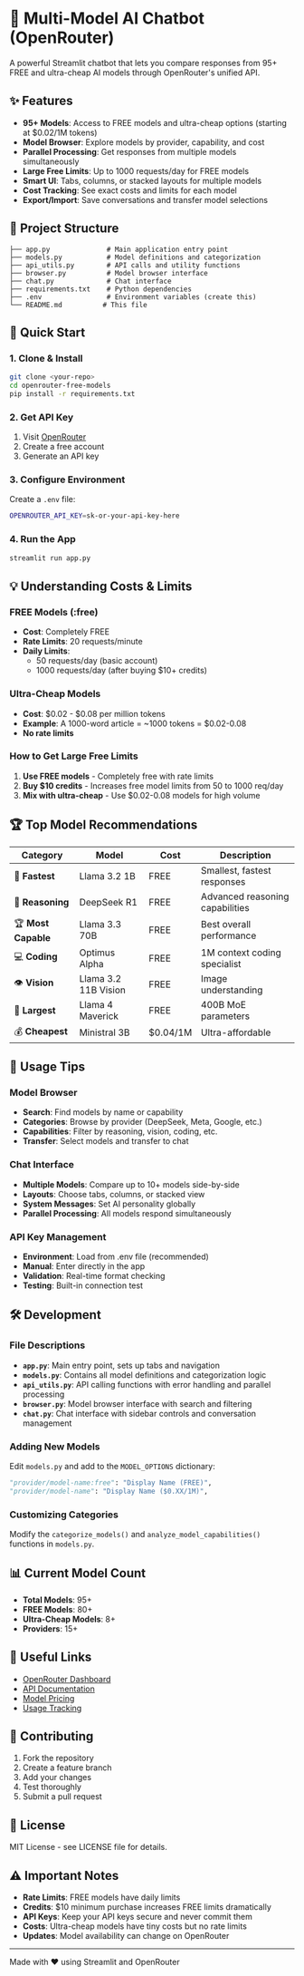 # 🧠 Multi-Model AI Chatbot (OpenRouter)

A powerful Streamlit chatbot that lets you compare responses from 95+ FREE and ultra-cheap AI models through OpenRouter's unified API.

## ✨ Features

- **95+ Models**: Access to FREE models and ultra-cheap options (starting at $0.02/1M tokens)
- **Model Browser**: Explore models by provider, capability, and cost
- **Parallel Processing**: Get responses from multiple models simultaneously  
- **Large Free Limits**: Up to 1000 requests/day for FREE models
- **Smart UI**: Tabs, columns, or stacked layouts for multiple models
- **Cost Tracking**: See exact costs and limits for each model
- **Export/Import**: Save conversations and transfer model selections

## 📁 Project Structure

```
├── app.py              # Main application entry point
├── models.py           # Model definitions and categorization
├── api_utils.py        # API calls and utility functions
├── browser.py          # Model browser interface
├── chat.py             # Chat interface
├── requirements.txt    # Python dependencies
├── .env                # Environment variables (create this)
└── README.md          # This file
```

## 🚀 Quick Start

### 1. Clone & Install
```bash
git clone <your-repo>
cd openrouter-free-models
pip install -r requirements.txt
```

### 2. Get API Key
1. Visit [OpenRouter](https://openrouter.ai/keys)
2. Create a free account
3. Generate an API key

### 3. Configure Environment
Create a `.env` file:
```bash
OPENROUTER_API_KEY=sk-or-your-api-key-here
```

### 4. Run the App
```bash
streamlit run app.py
```

## 💡 Understanding Costs & Limits

### FREE Models (:free)
- **Cost**: Completely FREE
- **Rate Limits**: 20 requests/minute
- **Daily Limits**: 
  - 50 requests/day (basic account)
  - 1000 requests/day (after buying $10+ credits)

### Ultra-Cheap Models
- **Cost**: $0.02 - $0.08 per million tokens
- **Example**: A 1000-word article = ~1000 tokens = $0.02-0.08
- **No rate limits**

### How to Get Large Free Limits
1. **Use FREE models** - Completely free with rate limits
2. **Buy $10 credits** - Increases free model limits from 50 to 1000 req/day
3. **Mix with ultra-cheap** - Use $0.02-0.08 models for high volume

## 🏆 Top Model Recommendations

| Category | Model | Cost | Description |
|----------|-------|------|-------------|
| 🚀 **Fastest** | Llama 3.2 1B | FREE | Smallest, fastest responses |
| 🧠 **Reasoning** | DeepSeek R1 | FREE | Advanced reasoning capabilities |
| 🏆 **Most Capable** | Llama 3.3 70B | FREE | Best overall performance |
| 💻 **Coding** | Optimus Alpha | FREE | 1M context coding specialist |
| 👁️ **Vision** | Llama 3.2 11B Vision | FREE | Image understanding |
| 🦣 **Largest** | Llama 4 Maverick | FREE | 400B MoE parameters |
| 💰 **Cheapest** | Ministral 3B | $0.04/1M | Ultra-affordable |

## 🔧 Usage Tips

### Model Browser
- **Search**: Find models by name or capability
- **Categories**: Browse by provider (DeepSeek, Meta, Google, etc.)
- **Capabilities**: Filter by reasoning, vision, coding, etc.
- **Transfer**: Select models and transfer to chat

### Chat Interface
- **Multiple Models**: Compare up to 10+ models side-by-side
- **Layouts**: Choose tabs, columns, or stacked view
- **System Messages**: Set AI personality globally
- **Parallel Processing**: All models respond simultaneously

### API Key Management
- **Environment**: Load from .env file (recommended)
- **Manual**: Enter directly in the app
- **Validation**: Real-time format checking
- **Testing**: Built-in connection test

## 🛠️ Development

### File Descriptions

- **`app.py`**: Main entry point, sets up tabs and navigation
- **`models.py`**: Contains all model definitions and categorization logic
- **`api_utils.py`**: API calling functions with error handling and parallel processing
- **`browser.py`**: Model browser interface with search and filtering
- **`chat.py`**: Chat interface with sidebar controls and conversation management

### Adding New Models

Edit `models.py` and add to the `MODEL_OPTIONS` dictionary:

```python
"provider/model-name:free": "Display Name (FREE)",
"provider/model-name": "Display Name ($0.XX/1M)",
```

### Customizing Categories

Modify the `categorize_models()` and `analyze_model_capabilities()` functions in `models.py`.

## 📊 Current Model Count

- **Total Models**: 95+
- **FREE Models**: 80+
- **Ultra-Cheap Models**: 8+
- **Providers**: 15+

## 🔗 Useful Links

- [OpenRouter Dashboard](https://openrouter.ai/)
- [API Documentation](https://openrouter.ai/docs)
- [Model Pricing](https://openrouter.ai/models)
- [Usage Tracking](https://openrouter.ai/usage)

## 🤝 Contributing

1. Fork the repository
2. Create a feature branch
3. Add your changes
4. Test thoroughly
5. Submit a pull request

## 📄 License

MIT License - see LICENSE file for details.

## ⚠️ Important Notes

- **Rate Limits**: FREE models have daily limits
- **Credits**: $10 minimum purchase increases FREE limits dramatically
- **API Keys**: Keep your API keys secure and never commit them
- **Costs**: Ultra-cheap models have tiny costs but no rate limits
- **Updates**: Model availability can change on OpenRouter

---

Made with ❤️ using Streamlit and OpenRouter
